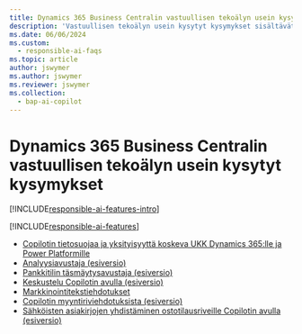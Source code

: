```yaml
---
title: Dynamics 365 Business Centralin vastuullisen tekoälyn usein kysytyt kysymykset
description: 'Vastuullisen tekoälyn usein kysytyt kysymykset sisältävät tietoja Business Centralin käyttämästä tekoälyteknologiasta sekä tärkeitä huomioita tekoälyn käyttämisestä, sen testaamisesta ja arvioimisesta sekä mahdollisista erityisistä rajoituksista.'
ms.date: 06/06/2024
ms.custom:
  - responsible-ai-faqs
ms.topic: article
author: jswymer
ms.author: jswymer
ms.reviewer: jswymer
ms.collection:
  - bap-ai-copilot
---
```


# <a name="responsible-ai-faqs-for-dynamics-365-business-central"></a>Dynamics 365 Business Centralin vastuullisen tekoälyn usein kysytyt kysymykset

[!INCLUDE[responsible-ai-features-intro](includes/responsible-ai-intro.md)]

[!INCLUDE[responsible-ai-features](includes/responsible-ai-features.md)]

- [Copilotin tietosuojaa ja yksityisyyttä koskeva UKK Dynamics 365:lle ja Power Platformille](/dynamics365/faqs-copilot-data-security-privacy?toc=/dynamics365/business-central/toc.json)
- [Analyysiavustaja (esiversio)](faqs-analysis-assist.md)
- [Pankkitilin täsmäytysavustaja (esiversio)](faqs-bank-reconciliation.md)
- [Keskustelu Copilotin avulla (esiversio)](faqs-chat-with-copilot.md)
- [Markkinointitekstiehdotukset](faqs-marketing-text.md)
- [Copilotin myyntiriviehdotuksista (esiversio)](faq-sales-suggest-sales-lines-with-copilot.md)
- [Sähköisten asiakirjojen yhdistäminen ostotilausriveille Copilotin avulla (esiversio)](map-edocuments-with-copilot.md)
